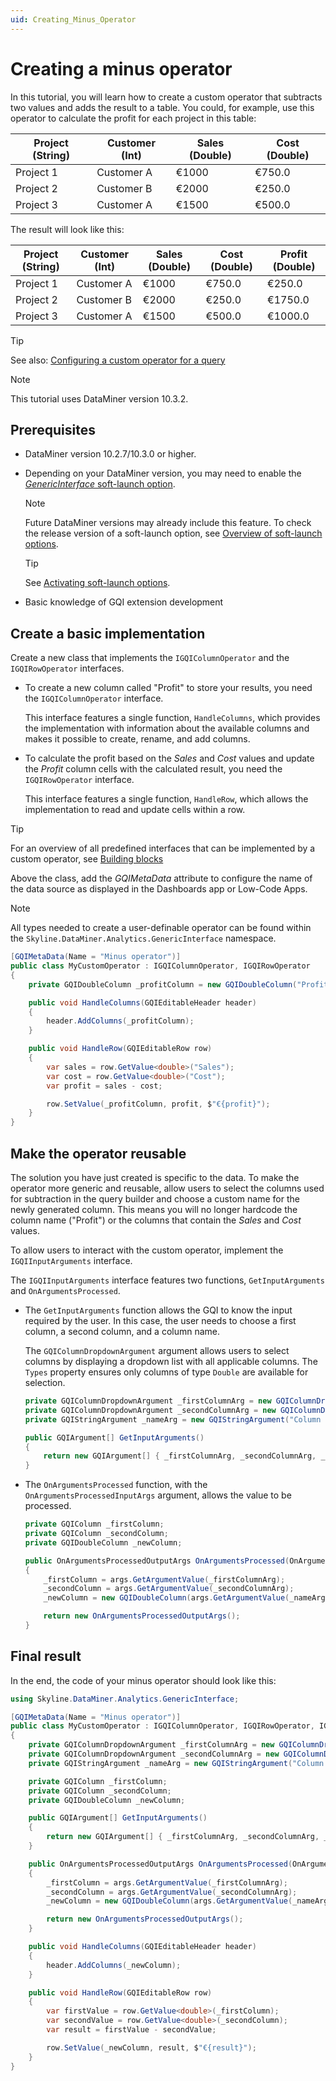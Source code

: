 ```yaml
---
uid: Creating_Minus_Operator
---
```


# Creating a minus operator

In this tutorial, you will learn how to create a custom operator that subtracts two values and adds the result to a table. You could, for example, use this operator to calculate the profit for each project in this table:

| Project (String) | Customer (Int) | Sales (Double) | Cost (Double) |
| ---------------- | -------------- | -------------- | ------------- |
| Project 1        | Customer A     | €1000          | €750.0        |
| Project 2        | Customer B     | €2000          | €250.0        |
| Project 3        | Customer A     | €1500          | €500.0        |

The result will look like this:

| Project (String) | Customer (Int) | Sales (Double) | Cost (Double) | Profit (Double) |
| ---------------- | -------------- | -------------- | ------------- | --------------- |
| Project 1        | Customer A     | €1000          | €750.0        | €250.0          |
| Project 2        | Customer B     | €2000          | €250.0        | €1750.0         |
| Project 3        | Customer A     | €1500          | €500.0        | €1000.0         |

> [!TIP]
> See also: [Configuring a custom operator for a query](xref:GQI_Custom_Operator)

> [!NOTE]
> This tutorial uses DataMiner version 10.3.2.

## Prerequisites

- DataMiner version 10.2.7/10.3.0 or higher.

- Depending on your DataMiner version, you may need to enable the [*GenericInterface* soft-launch option](xref:Overview_of_Soft_Launch_Options#genericinterface).

  > [!NOTE]
  > Future DataMiner versions may already include this feature. To check the release version of a soft-launch option, see [Overview of soft-launch options](xref:Overview_of_Soft_Launch_Options).

  > [!TIP]
  > See [Activating soft-launch options](xref:Activating_Soft_Launch_Options).

- Basic knowledge of GQI extension development

## Create a basic implementation

Create a new class that implements the `IGQIColumnOperator` and the `IGQIRowOperator` interfaces.

- To create a new column called "Profit" to store your results, you need the `IGQIColumnOperator` interface.

  This interface features a single function, `HandleColumns`, which provides the implementation with information about the available columns and makes it possible to create, rename, and add columns.

- To calculate the profit based on the *Sales* and *Cost* values and update the *Profit* column cells with the calculated result, you need the `IGQIRowOperator` interface.

  This interface features a single function, `HandleRow`, which allows the implementation to read and update cells within a row.

> [!TIP]
> For an overview of all predefined interfaces that can be implemented by a custom operator, see [Building blocks](xref:CO_Building_blocks)

Above the class, add the *GQIMetaData* attribute to configure the name of the data source as displayed in the Dashboards app or Low-Code Apps.

> [!NOTE]
> All types needed to create a user-definable operator can be found within the `Skyline.DataMiner.Analytics.GenericInterface` namespace.

```csharp
[GQIMetaData(Name = "Minus operator")]
public class MyCustomOperator : IGQIColumnOperator, IGQIRowOperator
{
    private GQIDoubleColumn _profitColumn = new GQIDoubleColumn("Profit");

    public void HandleColumns(GQIEditableHeader header)
    {
        header.AddColumns(_profitColumn);
    }

    public void HandleRow(GQIEditableRow row)
    {
        var sales = row.GetValue<double>("Sales");
        var cost = row.GetValue<double>("Cost");
        var profit = sales - cost;

        row.SetValue(_profitColumn, profit, $"€{profit}");
    }
}
```

## Make the operator reusable

The solution you have just created is specific to the data. To make the operator more generic and reusable, allow users to select the columns used for subtraction in the query builder and choose a custom name for the newly generated column. This means you will no longer hardcode the column name ("Profit") or the columns that contain the *Sales* and *Cost* values.

To allow users to interact with the custom operator, implement the `IGQIInputArguments` interface.

The `IGQIInputArguments` interface features two functions, `GetInputArguments` and `OnArgumentsProcessed`.

- The `GetInputArguments` function allows the GQI to know the input required by the user. In this case, the user needs to choose a first column, a second column, and a column name.

  The `GQIColumnDropdownArgument` argument allows users to select columns by displaying a dropdown list with all applicable columns. The `Types` property ensures only columns of type `Double` are available for selection.

  ```csharp
  private GQIColumnDropdownArgument _firstColumnArg = new GQIColumnDropdownArgument("First column") { IsRequired = true, Types = new GQIColumnType[] { GQIColumnType.Double } };
  private GQIColumnDropdownArgument _secondColumnArg = new GQIColumnDropdownArgument("Second column") { IsRequired = true, Types = new GQIColumnType[] { GQIColumnType.Double } };
  private GQIStringArgument _nameArg = new GQIStringArgument("Column name") { IsRequired = true };

  public GQIArgument[] GetInputArguments()
  {
      return new GQIArgument[] { _firstColumnArg, _secondColumnArg, _nameArg };
  }
  ```

- The `OnArgumentsProcessed` function, with the `OnArgumentsProcessedInputArgs` argument, allows the value to be processed.

  ```csharp
  private GQIColumn _firstColumn;
  private GQIColumn _secondColumn;
  private GQIDoubleColumn _newColumn;

  public OnArgumentsProcessedOutputArgs OnArgumentsProcessed(OnArgumentsProcessedInputArgs args)
  {
      _firstColumn = args.GetArgumentValue(_firstColumnArg);
      _secondColumn = args.GetArgumentValue(_secondColumnArg);
      _newColumn = new GQIDoubleColumn(args.GetArgumentValue(_nameArg));

      return new OnArgumentsProcessedOutputArgs();
  }
  ```

## Final result

In the end, the code of your minus operator should look like this:

```csharp
using Skyline.DataMiner.Analytics.GenericInterface;

[GQIMetaData(Name = "Minus operator")]
public class MyCustomOperator : IGQIColumnOperator, IGQIRowOperator, IGQIInputArguments
{
    private GQIColumnDropdownArgument _firstColumnArg = new GQIColumnDropdownArgument("First column") { IsRequired = true, Types = new GQIColumnType[] { GQIColumnType.Double } };
    private GQIColumnDropdownArgument _secondColumnArg = new GQIColumnDropdownArgument("Second column") { IsRequired = true, Types = new GQIColumnType[] { GQIColumnType.Double } };
    private GQIStringArgument _nameArg = new GQIStringArgument("Column name") { IsRequired = true };

    private GQIColumn _firstColumn;
    private GQIColumn _secondColumn;
    private GQIDoubleColumn _newColumn;

    public GQIArgument[] GetInputArguments()
    {
        return new GQIArgument[] { _firstColumnArg, _secondColumnArg, _nameArg };
    }

    public OnArgumentsProcessedOutputArgs OnArgumentsProcessed(OnArgumentsProcessedInputArgs args)
    {
        _firstColumn = args.GetArgumentValue(_firstColumnArg);
        _secondColumn = args.GetArgumentValue(_secondColumnArg);
        _newColumn = new GQIDoubleColumn(args.GetArgumentValue(_nameArg));

        return new OnArgumentsProcessedOutputArgs();
    }

    public void HandleColumns(GQIEditableHeader header)
    {
        header.AddColumns(_newColumn);
    }

    public void HandleRow(GQIEditableRow row)
    {
        var firstValue = row.GetValue<double>(_firstColumn);
        var secondValue = row.GetValue<double>(_secondColumn);
        var result = firstValue - secondValue;

        row.SetValue(_newColumn, result, $"€{result}");
    }
}
```
